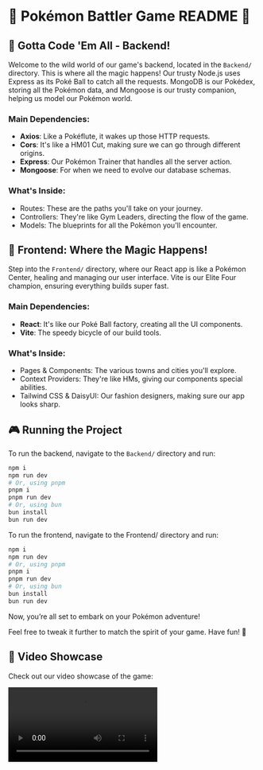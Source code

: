 # 🌟 Pokémon Battler Game README 🌟

## 🚀 Gotta Code 'Em All - Backend!

Welcome to the wild world of our game's backend, located in the `Backend/` directory. This is where all the magic happens! Our trusty Node.js uses Express as its Poké Ball to catch all the requests. MongoDB is our Pokédex, storing all the Pokémon data, and Mongoose is our trusty companion, helping us model our Pokémon world.

### Main Dependencies:

- **Axios**: Like a Pokéflute, it wakes up those HTTP requests.
- **Cors**: It's like a HM01 Cut, making sure we can go through different origins.
- **Express**: Our Pokémon Trainer that handles all the server action.
- **Mongoose**: For when we need to evolve our database schemas.

### What's Inside:

- Routes: These are the paths you'll take on your journey.
- Controllers: They're like Gym Leaders, directing the flow of the game.
- Models: The blueprints for all the Pokémon you'll encounter.

## 🎨 Frontend: Where the Magic Happens!

Step into the `Frontend/` directory, where our React app is like a Pokémon Center, healing and managing our user interface. Vite is our Elite Four champion, ensuring everything builds super fast.

### Main Dependencies:

- **React**: It's like our Poké Ball factory, creating all the UI components.
- **Vite**: The speedy bicycle of our build tools.

### What's Inside:

- Pages & Components: The various towns and cities you'll explore.
- Context Providers: They're like HMs, giving our components special abilities.
- Tailwind CSS & DaisyUI: Our fashion designers, making sure our app looks sharp.

## 🎮 Running the Project

To run the backend, navigate to the `Backend/` directory and run:

```sh
npm i
npm run dev
# Or, using pnpm
pnpm i
pnpm run dev
# Or, using bun
bun install
bun run dev
```

To run the frontend, navigate to the Frontend/ directory and run:

```sh
npm i
npm run dev
# Or, using pnpm
pnpm i
pnpm run dev
# Or, using bun
bun install
bun run dev
```

Now, you’re all set to embark on your Pokémon adventure!

Feel free to tweak it further to match the spirit of your game. Have fun! 🎉

## 🎥 Video Showcase

Check out our video showcase of the game:

![Video Showcase](./src/assets/video/showcase-2024-06-12.webm)

